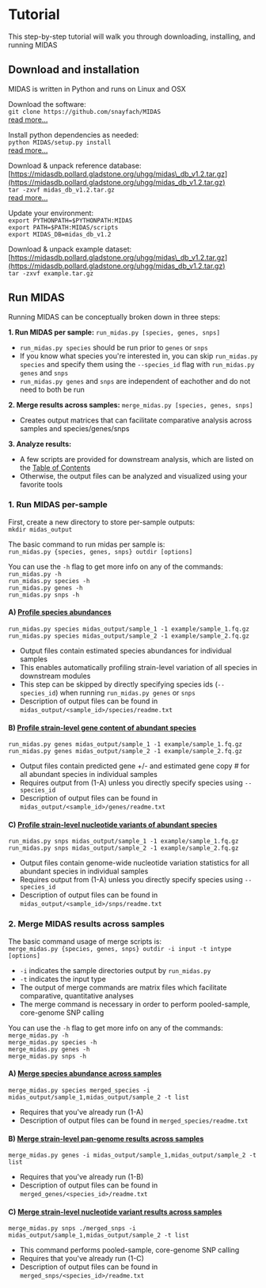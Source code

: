 # Tutorial

This step-by-step tutorial will walk you through downloading, installing, and running MIDAS

## Download and installation
MIDAS is written in Python and runs on Linux and OSX  

Download the software:  
`git clone https://github.com/snayfach/MIDAS`  
[read more...](install.md)

Install python dependencies as needed:  
`python MIDAS/setup.py install`  
[read more...](install.md)

Download & unpack reference database:  
[https://midasdb.pollard.gladstone.org/uhgg/midas\_db_v1.2.tar.gz](https://midasdb.pollard.gladstone.org/uhgg/midas_db_v1.2.tar.gz)  
`tar -zxvf midas_db_v1.2.tar.gz`  
[read more...](ref_db.md)

Update your environment:  
`export PYTHONPATH=$PYTHONPATH:MIDAS`  
`export PATH=$PATH:MIDAS/scripts`   
`export MIDAS_DB=midas_db_v1.2`  

Download & unpack example dataset:  
[https://midasdb.pollard.gladstone.org/uhgg/midas\_db_v1.2.tar.gz](https://midasdb.pollard.gladstone.org/uhgg/midas_db_v1.2.tar.gz)  
`tar -zxvf example.tar.gz`


## Run MIDAS

Running MIDAS can be conceptually broken down in three steps:  

<b> 1. Run MIDAS per sample:</b>  `run_midas.py [species, genes, snps]`  

* `run_midas.py species` should be run prior to `genes` or `snps`  
* If you know what species you're interested in, you can skip `run_midas.py species` and specify them using the `--species_id` flag with `run_midas.py genes` and `snps`
* `run_midas.py genes` and `snps` are independent of eachother and do not need to both be run  

<b> 2. Merge results across samples:</b> `merge_midas.py [species, genes, snps]`  

* Creates output matrices that can facilitate comparative analysis across samples and species/genes/snps  

<b> 3. Analyze results:</b> 

* A few scripts are provided for downstream analysis, which are listed on the [Table of Contents](https://github.com/snayfach/MIDAS/blob/dev/README.md)
* Otherwise, the output files can be analyzed and visualized using your favorite tools

### 1. Run MIDAS per-sample

First, create a new directory to store per-sample outputs:  
`mkdir midas_output`  

The basic command to run midas per sample is:  
 `run_midas.py {species, genes, snps} outdir [options]`
 
You can use the `-h` flag to get more info on any of the commands:  
`run_midas.py -h`  
`run_midas.py species -h`  
`run_midas.py genes -h`  
`run_midas.py snps -h`   

#### A) [Profile species abundances](species.md)
`run_midas.py species midas_output/sample_1 -1 example/sample_1.fq.gz`  
`run_midas.py species midas_output/sample_2 -1 example/sample_2.fq.gz`

* Output files contain estimated species abundances for individual samples
* This enables automatically profiling strain-level variation of all species in downstream modules 
* This step can be skipped by directly specifying species ids (`--species_id`) when running `run_midas.py genes` or `snps`
* Description of output files can be found in `midas_output/<sample_id>/species/readme.txt`

#### B) [Profile strain-level gene content of abundant species](cnvs.md) 
`run_midas.py genes midas_output/sample_1 -1 example/sample_1.fq.gz`  
`run_midas.py genes midas_output/sample_2 -1 example/sample_2.fq.gz` 

* Output files contain predicted gene +/- and estimated gene copy # for all abundant species in individual samples
* Requires output from (1-A) unless you directly specify species using `--species_id` 
* Description of output files can be found in `midas_output/<sample_id>/genes/readme.txt`

#### C) [Profile strain-level nucleotide variants of abundant species](snvs.md)
`run_midas.py snps midas_output/sample_1 -1 example/sample_1.fq.gz`  
`run_midas.py snps midas_output/sample_2 -1 example/sample_2.fq.gz` 

* Output files contain genome-wide nucleotide variation statistics for all abundant species in individual samples
* Requires output from (1-A) unless you directly specify species using `--species_id`  
* Description of output files can be found in `midas_output/<sample_id>/snps/readme.txt`


### 2. Merge MIDAS results across samples

The basic command usage of merge scripts is:  
 `merge_midas.py {species, genes, snps} outdir -i input -t intype [options]`

* `-i` indicates the sample directories output by `run_midas.py`
* `-t` indicates the input type
* The output of merge commands are matrix files which facilitate comparative, quantitative analyses
* The merge command is necessary in order to perform pooled-sample, core-genome SNP calling

You can use the `-h` flag to get more info on any of the commands:  
`merge_midas.py -h`  
`merge_midas.py species -h`  
`merge_midas.py genes -h`  
`merge_midas.py snps -h`   


#### A) [Merge species abundance across samples](merge_species.md)

`merge_midas.py species merged_species -i midas_output/sample_1,midas_output/sample_2 -t list`     

* Requires that you've already run (1-A)  
* Description of output files can be found in `merged_species/readme.txt`

#### B) [Merge strain-level pan-genome results across samples](merge_cnvs.md)
`merge_midas.py genes -i midas_output/sample_1,midas_output/sample_2 -t list`  

* Requires that you've already run (1-B)  
* Description of output files can be found in `merged_genes/<species_id>/readme.txt`

#### C) [Merge strain-level nucleotide variant results across samples](merge_snps.md)  
`merge_midas.py snps ./merged_snps -i midas_output/sample_1,midas_output/sample_2 -t list`    

* This command performs pooled-sample, core-genome SNP calling
* Requires that you've already run (1-C)  
* Description of output files can be found in `merged_snps/<species_id>/readme.txt`

